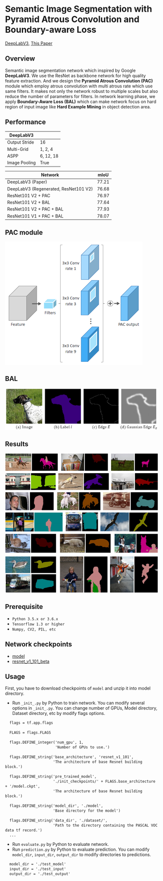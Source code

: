 # Semantic Image Segmentation with Pyramid Atrous Convolution and Boundary-aware Loss
[DeepLabV3](https://arxiv.org/pdf/1706.05587.pdf), 
[This Paper](https://github.com/Tamuel/TF_SemanticSegmentation/blob/master/Semantic%20Image%20Segmentation%20with%20Pyramid%20Atrous%20Convolution%20and%20Boundary-aware%20Loss%20Paper%20(Dongkyu%20Yu%20_%20POSTECH).pdf)

## Overview
Semantic image segmentation network which inspired by Google **DeepLabV3**. We use the ResNet as backbone network for high quality feature extraction. And we design the **Pyramid Atrous Convolution (PAC)** module which employ atrous convolution with multi atrous rate which use same filters. It makes not only the network robust to multiple scales but also reduce the number of parameters for filters. In network learning phase, we apply **Boundary-Aware Loss (BAL)** which can make network focus on hard region of input image like **Hard Example Mining** in object detection area.

## Performance
|**DeepLabV3**||
|--|--|
|Output Stride|16|
|Multi-Grid|1, 2, 4|
|ASPP|6, 12, 18|
|Image Pooling|True|

| Network | mIoU |
|---|---|
|DeepLabV3 (Paper) | 77.21 |
|DeepLabV3 (Regenerated, ResNet101 V2) | 76.68 |
|ResNet101 V2 + PAC | 76.97 |
|ResNet101 V2 + BAL | 77.64 |
|ResNet101 V2 + PAC + BAL | 77.93 |
|ResNet101 V1 + PAC + BAL | 78.07 |

## PAC module
![PAC](https://github.com/Tamuel/TF_SemanticSegmentation/blob/master/assets/Pyramid%20atrous%20convolution%20module.png)

## BAL
![BAL](https://github.com/Tamuel/TF_SemanticSegmentation/blob/master/assets/Gaussian%20edge.png)

## Results
![result_image](https://github.com/Tamuel/TF_SemanticSegmentation/blob/master/assets/results.png)

## Prerequisite
* ```Python 3.5.x or 3.6.x```
* ```Tensorflow 1.3 or higher```
* ```Numpy, CV2, PIL, etc```

## Network checkpoints
* [model](https://drive.google.com/open?id=1YFcbw-5nL33Ii9Zm81n2MQLSml1Gu3M0)
* [resnet_v1_101_beta](https://drive.google.com/open?id=1-jSkSjQcAYBfJX_imShkNtQI6sUyuX-s)

## Usage
First, you have to download checkpoints of ```model``` and unzip it into model directory.
* Run ```_init_.py``` by Python to train network. You can modify several options in ```_init_.py```. You can change number of GPUs, Model directory, Dataset directory, etc by modify flags options.

```
  flags = tf.app.flags

  FLAGS = flags.FLAGS

  flags.DEFINE_integer('num_gpu', 1,
                       'Number of GPUs to use.')

  flags.DEFINE_string('base_architecture', 'resnet_v1_101',
                      'The architecture of base Resnet building block.')

  flags.DEFINE_string('pre_trained_model',
                      './init_checkpoints/' + FLAGS.base_architecture + '/model.ckpt',
                      'The architecture of base Resnet building block.')

  flags.DEFINE_string('model_dir', './model',
                      'Base directory for the model')

  flags.DEFINE_string('data_dir', './dataset/',
                      'Path to the directory containing the PASCAL VOC data tf record.')
  ...
```

* Run ```evaluate.py``` by Python to evaluate network.
* Run ```prediction.py``` by Python to evaluate prediction. You can modify ```model_dir```, ```input_dir```, ```output_dir``` to modify directories to predictions.

```
  model_dir = './test_model'
  input_dir = './test_input'
  output_dir = './test_output'
```
